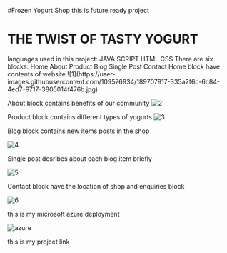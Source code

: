 #Frozen Yogurt Shop
this is future ready project
<h1>THE TWIST OF TASTY YOGURT</h1>
languages used in this project:
JAVA SCRIPT
HTML
CSS
There are six blocks:
Home
About
Product
Blog
Single Post
Contact
Home block have contents of website
![1](https://user-images.githubusercontent.com/109576934/189707917-335a2f6c-6c84-4ed7-9717-3805014f476b.jpg)









About block contains benefits of our community
![2](https://user-images.githubusercontent.com/109576934/189708110-9612491d-8407-453b-81af-f1deb60e5ce7.jpg)







Product block contains different types of yogurts
![3](https://user-images.githubusercontent.com/109576934/189707708-697358f2-5737-4596-992b-f63ee25e74c5.jpg)








Blog block contains new items posts in the shop

![4 ](https://user-images.githubusercontent.com/109576934/189708457-8813bb06-0dd7-459a-9cf7-c722453f823b.jpg)










Single post desribes about each blog item briefly

![5](https://user-images.githubusercontent.com/109576934/189707742-018a6a11-931c-4c57-9016-082eba98a5c9.jpg)






Contact block have the location of shop and enquiries block


![6 ](https://user-images.githubusercontent.com/109576934/189708328-9a781094-9086-4d85-88b5-d03eb3efaf17.jpg)






this is my microsoft azure deployment




![azure](https://user-images.githubusercontent.com/109576934/198697199-b2d7a377-dcb5-4599-9a5a-6e3debcd7ffd.jpg)






this is my projcet link 

